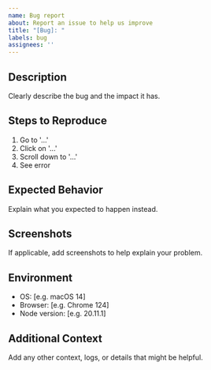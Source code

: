 ```yaml
---
name: Bug report
about: Report an issue to help us improve
title: "[Bug]: "
labels: bug
assignees: ''
---
```


## Description

Clearly describe the bug and the impact it has.

## Steps to Reproduce

1. Go to '...'
2. Click on '...'
3. Scroll down to '...'
4. See error

## Expected Behavior

Explain what you expected to happen instead.

## Screenshots

If applicable, add screenshots to help explain your problem.

## Environment

- OS: [e.g. macOS 14]
- Browser: [e.g. Chrome 124]
- Node version: [e.g. 20.11.1]

## Additional Context

Add any other context, logs, or details that might be helpful.
